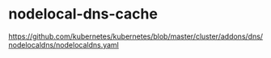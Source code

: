 # nodelocal-dns-cache

https://github.com/kubernetes/kubernetes/blob/master/cluster/addons/dns/nodelocaldns/nodelocaldns.yaml
